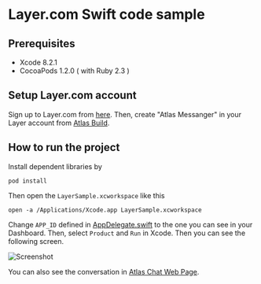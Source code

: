 # Layer.com Swift code sample

## Prerequisites

* Xcode 8.2.1
* CocoaPods 1.2.0 ( with Ruby 2.3 )

## Setup Layer.com account

Sign up to Layer.com from [here](https://developer.layer.com/signup). Then, create "Atlas Messanger" in your Layer account from [Atlas Build](https://developer.layer.com/dashboard/atlas/build).

## How to run the project

Install dependent libraries by 

```
pod install
```

Then open the `LayerSample.xcworkspace` like this

```
open -a /Applications/Xcode.app LayerSample.xcworkspace
```

Change `APP_ID` defined in [AppDelegate.swift](https://github.com/hacarus/layer-sample-swift/blob/master/LayerSample/AppDelegate.swift#L14) to the one you can see in your Dashboard. Then, select `Product` and `Run` in Xcode. Then you can see the following screen.

![Screenshot](https://cacoo.com/diagrams/8fI0WYalDRJGRHHL-F1F4D.png)

You can also see the conversation in [Atlas Chat Web Page](https://developer.layer.com/atlas/chat).
